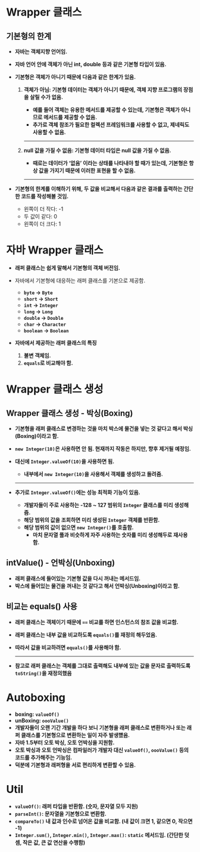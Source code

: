 # Wrapper 클래스

## 기본형의 한계

- **자바는 객체지향 언어임.**
- **자바 언어 안에 객체가 아닌 int, double 등과 같은 기본형 타입이 있음.**
- **기본형은 객체가 아니기 때문에 다음과 같은 한계가 있음.**
    1. **객체가 아님: 기본형 데이터는 객체가 아니기 때문에, 객체 지향 프로그램의 장점을 살릴 수가 없음.**
        - **예를 들어 객체는 유용한 메서드를 제공할 수 있는데, 기본형은 객체가 아니므로 메서드를 제공할 수 없음.**
        - **추가로 객체 참조가 필요한 컬렉션 프레임워크를 사용할 수 없고, 제네릭도 사용할 수 없음.**
        
        ---
        
    2. **null 값을 가질 수 없음: 기본형 데이터 타입은 null 값을 가질 수 없음.**
        - **때로는 데이터가 ‘없음’ 이라는 상태를 나타내야 할 때가 있는데, 기본형은 항상 값을 가지기 때문에 이러한 표현을 할 수 없음.**
        
        ---
        
- **기본형의 한계를 이해하기 위해, 두 값을 비교해서 다음과 같은 결과를 출력하는 간단한 코드를 작성해볼 것임.**
    - 왼쪽이 더 작다: -1
    - 두 값이 같다: 0
    - 왼쪽이 더 크다: 1
       
# 자바 Wrapper 클래스

- **래퍼 클래스는 쉽게 말해서 기본형의 객체 버전임.**
- 자바에서 기본형에 대응하는 래퍼 클래스를 기본으로 제공함.
    - **`byte` → `Byte`**
    - **`short` → `Short`**
    - **`int` → `Integer`**
    - **`long` → `Long`**
    - **`double` → `Double`**
    - **`char` → `Character`**
    - **`boolean` → `Boolean`**
    
- **자바에서 제공하는 래퍼 클래스의 특징**
    1. **불변 객체임.**
    2. **`equals`로 비교해야 함.**
    
# Wrapper 클래스 생성

## Wrapper 클래스 생성 - 박싱(Boxing)

- **기본형을 래퍼 클래스로 변경하는 것을 마치 박스에 물건을 넣는 것 같다고 해서 박싱(Boxing)이라고 함.**
- **`new Integer(10)`은 사용하면 안 됨. 현재까지 작동은 하지만, 향후 제거될 예정임.**
- **대신에 `Integer.valueOf(10)`을 사용하면 됨.**
    - **내부에서 `new Integer(10)`을 사용해서 객체를 생성하고 돌려줌.**
    
    ---
    
- **추가로 `Integer.valueOf()`에는 성능 최적화 기능이 있음.**
    - **개발자들이 주로 사용하는 -128 ~ 127 범위의 `Integer` 클래스를 미리 생성해줌.**
    - **해당 범위의 값을 조회하면 미리 생성된 `Integer` 객체를 반환함.**
    - **해당 범위의 값이 없으면 `new Integer()`를 호출함.**
        - **마치 문자열 풀과 비슷하게 자주 사용하는 숫자를 미리 생성해두로 재사용함.**

## intValue() - 언박싱(Unboxing)


- **래퍼 클래스에 들어있는 기본형 값을 다시 꺼내는 메서드임.**
- **박스에 들어있는 물건을 꺼내는 것 같다고 해서 언박싱(Unboxing)이라고 함.**


## 비교는 equals() 사용

- **래퍼 클래스는 객체이기 때문에 `==` 비교를 하면 인스턴스의 참조 값을 비교함.**
- **래퍼 클래스는 내부 값을 비교하도록 `equals()`를 재정의 해두었음.**
- **따라서 값을 비교하려면 `equals()`를 사용해야 함.**
    
    ---
    
- **참고로 래퍼 클래스는 객체를 그대로 출력해도 내부에 있는 값을 문자로 출력하도록 `toString()`을 재정의했음**

# Autoboxing

- **boxing: `valueOf()`**
- **unBoxing: `oooValue()`**
- **개발자들이 오랜 기간 개발을 하다 보니 기본형을 래퍼 클래스로 변환하거나 또는 래퍼 클래스를 기본형으로 변환하는 일이 자주 발생헀음.**
- **자바 1.5부터 오토 박싱, 오토 언박싱을 지원함.**
- **오토 박싱과 오토 언박싱은 컴파일러가 개발자 대신 `valueOf()`, `oooValue()` 등의 코드를 추가해주는 기능임.**
- **덕분에 기본형과 래퍼형을 서로 편리하게 변환할 수 있음.**


# Util

- **`valueOf()`: 래퍼 타입을 반환함. (숫자, 문자열 모두 지원)**
- **`parseInt()`: 문자열을 기본형으로 변환함.**
- **`compareTo()` 내 값과 인수로 넘어온 값을 비교함. (내 값이 크면 1, 같으면 0, 작으면 -1)**
- **`Integer.sum()`, `Integer.min()`, `Integer.max()`: `static` 메서드임. (간단한 덧셈, 작은 값, 큰 값 연산을 수행함)**
